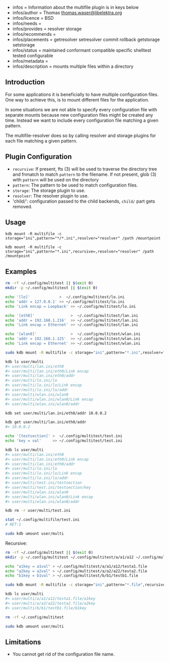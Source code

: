 - infos = Information about the multifile plugin is in keys below
- infos/author = Thomas <thomas.waser@libelektra.org>
- infos/licence = BSD
- infos/needs =
- infos/provides = resolver storage
- infos/recommends =
- infos/placements = getresolver setresolver commit rollback getstorage setstorage
- infos/status = maintained conformant compatible specific shelltest tested configurable
- infos/metadata =
- infos/description = mounts multiple files within a directory

## Introduction

For some applications it is beneficially to have multiple configuration files.
One way to achieve this, is to mount different files for the application.

In some situations we are not able to specify every configuration file with separate mounts
because new configuration files might be created any time.
Instead we want to include every configuration file matching a given pattern.

The multifile-resolver does so by calling resolver and storage plugins for each file matching a given pattern.


## Plugin Configuration

- `recursive`:
  If present, fts (3) will be used to traverse the directory tree and fnmatch to match `pattern` to the filename.
  If not present, glob (3) with `pattern` will be used on the directory
- `pattern`:
  The pattern to be used to match configuration files.
- `storage`:
  The storage plugin to use.
- `resolver`:
  The resolver plugin to use.
- 'child/<configname>':
  configuration passed to the child backends, `child/` part gets removed.

## Usage

`kdb mount -R multifile -c storage="ini",pattern="*/*.ini",resolver="resolver" /path /mountpoint`

`kdb mount -R multifile -c storage="ini",pattern="*.ini",recursive=,resolver="resolver" /path /mountpoint`

## Examples

```sh
rm -rf ~/.config/multitest || $(exit 0)
mkdir -p ~/.config/multitest || $(exit 0)

echo '[lo]'             >  ~/.config/multitest/lo.ini
echo 'addr = 127.0.0.1' >> ~/.config/multitest/lo.ini
echo 'Link encap = Loopback' >> ~/.config/multitest/lo.ini

echo '[eth0]'                >  ~/.config/multitest/lan.ini
echo 'addr = 192.168.1.216'  >> ~/.config/multitest/lan.ini
echo 'Link encap = Ethernet' >> ~/.config/multitest/lan.ini

echo '[wlan0]'               >  ~/.config/multitest/wlan.ini
echo 'addr = 192.168.1.125'  >> ~/.config/multitest/wlan.ini
echo 'Link encap = Ethernet' >> ~/.config/multitest/wlan.ini

sudo kdb mount -R multifile -c storage="ini",pattern="*.ini",resolver="resolver" multitest user/multi

kdb ls user/multi
#> user/multi/lan.ini/eth0
#> user/multi/lan.ini/eth0/Link encap
#> user/multi/lan.ini/eth0/addr
#> user/multi/lo.ini/lo
#> user/multi/lo.ini/lo/Link encap
#> user/multi/lo.ini/lo/addr
#> user/multi/wlan.ini/wlan0
#> user/multi/wlan.ini/wlan0/Link encap
#> user/multi/wlan.ini/wlan0/addr

kdb set user/multi/lan.ini/eth0/addr 10.0.0.2

kdb get user/multi/lan.ini/eth0/addr
#> 10.0.0.2

echo '[testsection]' >  ~/.config/multitest/test.ini
echo 'key = val'     >> ~/.config/multitest/test.ini

kdb ls user/multi
#> user/multi/lan.ini/eth0
#> user/multi/lan.ini/eth0/Link encap
#> user/multi/lan.ini/eth0/addr
#> user/multi/lo.ini/lo
#> user/multi/lo.ini/lo/Link encap
#> user/multi/lo.ini/lo/addr
#> user/multi/test.ini/testsection
#> user/multi/test.ini/testsection/key
#> user/multi/wlan.ini/wlan0
#> user/multi/wlan.ini/wlan0/Link encap
#> user/multi/wlan.ini/wlan0/addr

kdb rm -r user/multi/test.ini

stat ~/.config/multifile/test.ini
# RET:1

sudo kdb umount user/multi
```

Recursive:

```sh
rm -rf ~/.config/multitest || $(exit 0)
mkdir -p ~/.config/multitest ~/.config/multitest/a/a1/a12 ~/.config/multitest/a/a2/a22 ~/.config/multitest/b/b1|| $(exit 0)

echo "a1key = a1val" > ~/.config/multitest/a/a1/a12/testa1.file
echo "a2key = a2val" > ~/.config/multitest/a/a2/a22/testa2.file
echo "b1key = b1val" > ~/.config/multitest/b/b1/testb1.file

sudo kdb mount -R multifile -c storage="ini",pattern="*.file",recursive=,resolver="resolver" multitest user/multi

kdb ls user/multi
#> user/multi/a/a1/a12/testa1.file/a1key
#> user/multi/a/a2/a22/testa2.file/a2key
#> user/multi/b/b1/testb1.file/b1key

rm -rf ~/.config/multitest

sudo kdb umount user/multi
```

## Limitations

- You cannot get rid of the configuration file name.

